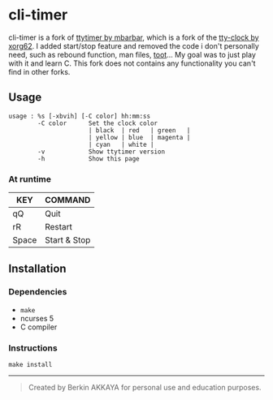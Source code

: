 # cli-timer

cli-timer is a fork of [ttytimer by mbarbar][ttytimer], which is a
fork of the [tty-clock by xorg62][tty-clock]. I added start/stop feature
and removed the code i don't personally need, such as rebound function,
man files, [toot][toot]... My goal was to just play with it and learn C.
This fork does not contains any functionality you can't find in other
forks.

[ttytimer]: https://github.com/mbarbar/ttytimer
[tty-clock]: https://github.com/xorg62/tty-clock
[toot]: https://github.com/vareille/toot

## Usage

```
usage : %s [-xbvih] [-C color] hh:mm:ss
        -C color      Set the clock color
                      | black  | red   | green   |
                      | yellow | blue  | magenta |
                      | cyan   | white |
        -v            Show ttytimer version
        -h            Show this page
```

### At runtime

| KEY   | COMMAND      |
| ----- | ------------ |
| qQ    | Quit         |
| rR    | Restart      |
| Space | Start & Stop |

## Installation

### Dependencies

-   `make`
-   ncurses 5
-   C compiler

### Instructions

```
make install
```

---

> Created by Berkin AKKAYA for personal use and education purposes.
